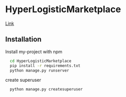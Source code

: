 
# HyperLogisticMarketplace

[Link](https://phalesh.pythonanywhere.com/)

## Installation

Install my-project with npm

```bash
  cd HyperLogisticMarketplace
  pip install -r requirements.txt
  python manage.py runserver
```
create superuser

```bash
  python manage.py createsuperuser
```
